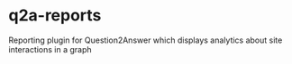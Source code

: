 # q2a-reports
Reporting plugin for Question2Answer which displays analytics about site interactions in a graph
